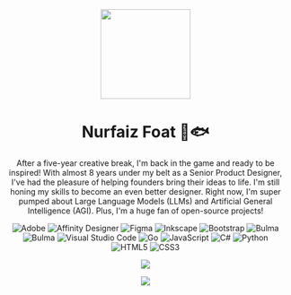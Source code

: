 <div align="center"><a name="readme-top"></a>

<img height="160" src="https://scontent.fkul16-4.fna.fbcdn.net/v/t1.6435-9/199208051_10159321219649181_7891391715564911985_n.jpg?_nc_cat=104&ccb=1-7&_nc_sid=b895b5&_nc_ohc=OQEUr_dwCwEQ7kNvgE09JxF&_nc_ht=scontent.fkul16-4.fna&oh=00_AYAn3p30j2XBaA25ccdb-Yc2nov6Bd7ldhDQSu1aUZEXFg&oe=6701E66A">

<h1>Nurfaiz Foat 🐠🐟</h1>

After a five-year creative break, I'm back in the game and ready to be inspired! With almost 8 years under my belt as a Senior Product Designer, I've had the pleasure of helping founders bring their ideas to life. I'm still honing my skills to become an even better designer. Right now, I'm super pumped about Large Language Models (LLMs) and Artificial General Intelligence (AGI). Plus, I'm a huge fan of open-source projects!

![Adobe](https://img.shields.io/badge/adobe-%23FF0000.svg?style=for-the-badge&logo=adobe&logoColor=white)
![Affinity Designer](https://img.shields.io/badge/affinity%20desginer-%231B72BE.svg?style=for-the-badge&logo=affinity-designer&logoColor=white)
![Figma](https://img.shields.io/badge/figma-%23F24E1E.svg?style=for-the-badge&logo=figma&logoColor=white)
![Inkscape](https://img.shields.io/badge/Inkscape-e0e0e0?style=for-the-badge&logo=inkscape&logoColor=080A13)
![Bootstrap](https://img.shields.io/badge/bootstrap-%238511FA.svg?style=for-the-badge&logo=bootstrap&logoColor=white)
![Bulma](https://img.shields.io/badge/bulma-00D0B1?style=for-the-badge&logo=bulma&logoColor=white)
![Bulma](https://img.shields.io/badge/bulma-00D0B1?style=for-the-badge&logo=bulma&logoColor=white)
![Visual Studio Code](https://img.shields.io/badge/Visual%20Studio%20Code-0078d7.svg?style=for-the-badge&logo=visual-studio-code&logoColor=white)
![Go](https://img.shields.io/badge/go-%2300ADD8.svg?style=for-the-badge&logo=go&logoColor=white)
![JavaScript](https://img.shields.io/badge/javascript-%23323330.svg?style=for-the-badge&logo=javascript&logoColor=%23F7DF1E)
![C#](https://img.shields.io/badge/c%23-%23239120.svg?style=for-the-badge&logo=csharp&logoColor=white)
![Python](https://img.shields.io/badge/python-3670A0?style=for-the-badge&logo=python&logoColor=ffdd54)
![HTML5](https://img.shields.io/badge/html5-%23E34F26.svg?style=for-the-badge&logo=html5&logoColor=white)
![CSS3](https://img.shields.io/badge/css3-%231572B6.svg?style=for-the-badge&logo=css3&logoColor=white)

[![][social-x-shield]][social-x-link]

[social-x-shield]: https://img.shields.io/badge/-%40nurfaizfoat-white?labelColor=black&logo=x&logoColor=white&style=flat-square
[social-x-link]: https://x.com/nurfaizfoat


![](https://raw.githubusercontent.com/andreasbm/readme/master/assets/lines/rainbow.png)
